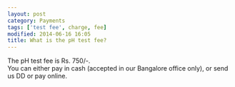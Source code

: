 ```yaml
---
layout: post
category: Payments
tags: ['test fee', charge, fee]
modified: 2014-06-16 16:05
title: What is the pH test fee?
---
```




The pH test fee is Rs. 750/-.  
You can either pay in cash (accepted in our Bangalore office only), or send us DD or pay online.

